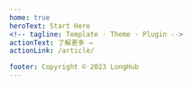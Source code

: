```yaml
---
home: true
heroText: Start Here
<!-- tagline: Template · Theme · Plugin -->
actionText: 了解更多 →
actionLink: /article/ 

footer: Copyright © 2023 LongHub
---
```


